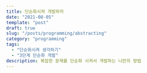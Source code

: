 ```yaml
---
title: 단순화시켜 개발하자 
date: "2021-08-05"
template: "post"
draft: true
slug: "/posts/programming/abstracting"
category: "programming"
tags:
  - "단순화시켜 생각하기"
  - "3단계 단순화 개발"
description: 복잡한 문제를 단순화 시켜서 개발하는 나만의 방법
---
```

